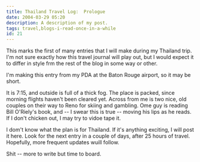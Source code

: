 ```yaml
---
title: Thailand Travel Log:  Prologue
date: 2004-03-29 05:20
description: A description of my post.
tags: travel,blogs-i-read-once-in-a-while
id: 21
---
```

This marks the first of many entries that I will make during my Thailand trip.  I'm not sure exactly how this travel journal will play out, but I would expect it to differ in style frm the rest of the blog in some way or other.

I'm making this entry from my PDA at the Baton Rouge airport, so it may be short.

It is 7:15, and outside is full of a thick fog.  The place is packed, since morning flights haven't been cleared yet.  Across from me is two nice, old couples on their way to Reno for skiing and gambling.  Ome guy is reading Bill O'Riely's book, and -- I swear this is true -- moving his lips as he reads.  If I don't chicken out, I may try to vidoe tape it.

I dom't know what the plan is for Thailand.  If it's anything exciting, I will post it here.  Look for the next entry in a couple of days, after 25 hours of travel.  Hopefully, more frequent updates wuill follow.

Shit -- more to write but time to board.
